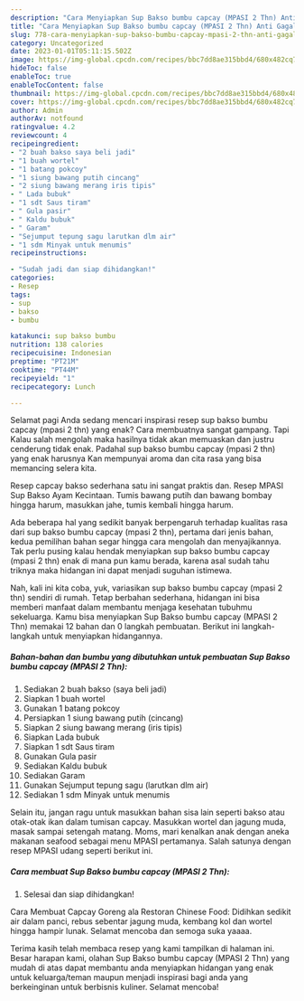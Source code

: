 ```yaml
---
description: "Cara Menyiapkan Sup Bakso bumbu capcay (MPASI 2 Thn) Anti Gagal"
title: "Cara Menyiapkan Sup Bakso bumbu capcay (MPASI 2 Thn) Anti Gagal"
slug: 778-cara-menyiapkan-sup-bakso-bumbu-capcay-mpasi-2-thn-anti-gagal
category: Uncategorized
date: 2023-01-01T05:11:15.502Z
image: https://img-global.cpcdn.com/recipes/bbc7dd8ae315bbd4/680x482cq70/sup-bakso-bumbu-capcay-mpasi-2-thn-foto-resep-utama.jpg
hideToc: false
enableToc: true
enableTocContent: false
thumbnail: https://img-global.cpcdn.com/recipes/bbc7dd8ae315bbd4/680x482cq70/sup-bakso-bumbu-capcay-mpasi-2-thn-foto-resep-utama.jpg
cover: https://img-global.cpcdn.com/recipes/bbc7dd8ae315bbd4/680x482cq70/sup-bakso-bumbu-capcay-mpasi-2-thn-foto-resep-utama.jpg
author: Admin
authorAv: notfound
ratingvalue: 4.2
reviewcount: 4
recipeingredient:
- "2 buah bakso saya beli jadi"
- "1 buah wortel"
- "1 batang pokcoy"
- "1 siung bawang putih cincang"
- "2 siung bawang merang iris tipis"
- " Lada bubuk"
- "1 sdt Saus tiram"
- " Gula pasir"
- " Kaldu bubuk"
- " Garam"
- "Sejumput tepung sagu larutkan dlm air"
- "1 sdm Minyak untuk menumis"
recipeinstructions:

- "Sudah jadi dan siap dihidangkan!"
categories:
- Resep
tags:
- sup
- bakso
- bumbu

katakunci: sup bakso bumbu 
nutrition: 138 calories
recipecuisine: Indonesian
preptime: "PT21M"
cooktime: "PT44M"
recipeyield: "1"
recipecategory: Lunch

---
```



Selamat pagi Anda sedang mencari inspirasi resep sup bakso bumbu capcay (mpasi 2 thn) yang enak? Cara membuatnya sangat gampang. Tapi Kalau salah mengolah maka hasilnya tidak akan memuaskan dan justru cenderung tidak enak. Padahal sup bakso bumbu capcay (mpasi 2 thn) yang enak harusnya Kan mempunyai aroma dan cita rasa yang bisa memancing selera kita.


Resep capcay bakso sederhana satu ini sangat praktis dan. Resep MPASI Sup Bakso Ayam Kecintaan. Tumis bawang putih dan bawang bombay hingga harum, masukkan jahe, tumis kembali hingga harum.

Ada beberapa hal yang sedikit banyak berpengaruh terhadap kualitas rasa dari sup bakso bumbu capcay (mpasi 2 thn), pertama dari jenis bahan, kedua pemilihan bahan segar hingga cara mengolah dan menyajikannya. Tak perlu pusing kalau hendak menyiapkan sup bakso bumbu capcay (mpasi 2 thn) enak di mana pun kamu berada, karena asal sudah tahu triknya maka hidangan ini dapat menjadi suguhan istimewa.


Nah, kali ini kita coba, yuk, variasikan sup bakso bumbu capcay (mpasi 2 thn) sendiri di rumah. Tetap berbahan sederhana, hidangan ini bisa memberi manfaat dalam membantu menjaga kesehatan tubuhmu sekeluarga. Kamu bisa menyiapkan Sup Bakso bumbu capcay (MPASI 2 Thn) memakai 12 bahan dan 0 langkah pembuatan. Berikut ini langkah-langkah untuk menyiapkan hidangannya.

<!--inarticleads1-->

##### Bahan-bahan dan bumbu yang dibutuhkan untuk pembuatan Sup Bakso bumbu capcay (MPASI 2 Thn):

1. Sediakan 2 buah bakso (saya beli jadi)
1. Siapkan 1 buah wortel
1. Gunakan 1 batang pokcoy
1. Persiapkan 1 siung bawang putih (cincang)
1. Siapkan 2 siung bawang merang (iris tipis)
1. Siapkan  Lada bubuk
1. Siapkan 1 sdt Saus tiram
1. Gunakan  Gula pasir
1. Sediakan  Kaldu bubuk
1. Sediakan  Garam
1. Gunakan Sejumput tepung sagu (larutkan dlm air)
1. Sediakan 1 sdm Minyak untuk menumis


Selain itu, jangan ragu untuk masukkan bahan sisa lain seperti bakso atau otak-otak ikan dalam tumisan capcay. Masukkan wortel dan jagung muda, masak sampai setengah matang. Moms, mari kenalkan anak dengan aneka makanan seafood sebagai menu MPASI pertamanya. Salah satunya dengan resep MPASI udang seperti berikut ini. 

<!--inarticleads2-->

##### Cara membuat Sup Bakso bumbu capcay (MPASI 2 Thn):


1. Selesai dan siap dihidangkan!

Cara Membuat Capcay Goreng ala Restoran Chinese Food: Didihkan sedikit air dalam panci, rebus sebentar jagung muda, kembang kol dan wortel hingga hampir lunak. Selamat mencoba dan semoga suka yaaaa. 

Terima kasih telah membaca resep yang kami tampilkan di halaman ini. Besar harapan kami, olahan Sup Bakso bumbu capcay (MPASI 2 Thn) yang mudah di atas dapat membantu anda menyiapkan hidangan yang enak untuk keluarga/teman maupun menjadi inspirasi bagi anda yang berkeinginan untuk berbisnis kuliner. Selamat mencoba!
